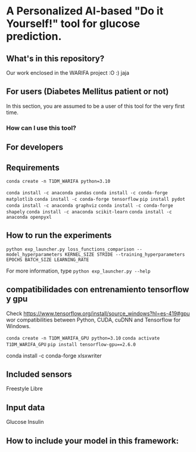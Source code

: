 # A Personalized AI-based "Do it Yourself!" tool for glucose prediction.

## What's in this repository?

Our work enclosed in the WARIFA project :O
:) jaja

## For users (Diabetes Mellitus patient or not) 
In this section, you are assumed to be a user of this tool for the very first time. 

### How can I use this tool?


## For developers
## Requirements 

`conda create -n T1DM_WARIFA python=3.10`

`conda install -c anaconda pandas`
`conda install -c conda-forge matplotlib`
`conda install -c conda-forge tensorflow` 
`pip install pydot`
`conda install -c anaconda graphviz`
`conda install -c conda-forge shapely`
`conda install -c anaconda scikit-learn`
`conda install -c anaconda openpyxl`

## How to run the experiments 

`python exp_launcher.py loss_functions_comparison --model_hyperparameters KERNEL_SIZE STRIDE --training_hyperparameters EPOCHS BATCH_SIZE LEARNING_RATE`

For more information, type `python exp_launcher.py --help`

## compatibilidades con entrenamiento tensorflow y gpu

Check https://www.tensorflow.org/install/source_windows?hl=es-419#gpu wor compatibilities between Python, CUDA, cuDNN and Tensorflow for Windows.

`conda create -n T1DM_WARIFA_GPU python=3.10`
`conda activate T1DM_WARIFA_GPU`
`pip install tensorflow-gpu==2.6.0`

conda install -c conda-forge xlsxwriter

## Included sensors

Freestyle Libre

## Input data 

Glucose
Insulin

## How to include your model in this framework: 
